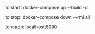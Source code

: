to start:
docker-compose up --build -d

to stop:
docker-compose down --rmi all

to reach:
localhost:8080
